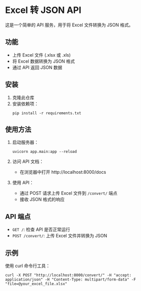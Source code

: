 # Excel 转 JSON API

这是一个简单的 API 服务，用于将 Excel 文件转换为 JSON 格式。

## 功能

- 上传 Excel 文件 (.xlsx 或 .xls)
- 将 Excel 数据转换为 JSON 格式
- 通过 API 返回 JSON 数据

## 安装

1. 克隆此仓库
2. 安装依赖项：
   ```
   pip install -r requirements.txt
   ```

## 使用方法

1. 启动服务器：
   ```
   uvicorn app.main:app --reload
   ```

2. 访问 API 文档：
   - 在浏览器中打开 http://localhost:8000/docs

3. 使用 API：
   - 通过 POST 请求上传 Excel 文件到 `/convert/` 端点
   - 接收 JSON 格式的响应

## API 端点

- `GET /`: 检查 API 是否正常运行
- `POST /convert/`: 上传 Excel 文件并转换为 JSON

## 示例

使用 curl 命令行工具：
```
curl -X POST "http://localhost:8000/convert/" -H "accept: application/json" -H "Content-Type: multipart/form-data" -F "file=@your_excel_file.xlsx"
```
